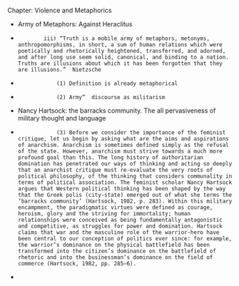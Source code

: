 Chapter:  Violence and Metaphorics
* Army of Metaphors:  Against Heraclitus
*             iii) “Truth is a mobile army of metaphors, metonyms, anthropomorphisms, in short, a sum of human relations which were poetically and rhetorically heightened, transferred, and adorned, and after long use seem solid, canonical, and binding to a nation. Truths are illusions about which it has been forgotten that they are illusions.”  Nietzsche
*                 (1) Definition is already metaphorical
*                 (2) Army”  discourse as militarism
* Nancy Hartsock:  the barracks community.  The all pervasiveness of military thought and language
*                 (3) Before we consider the importance of the feminist critique, let us begin by asking what are the aims and aspirations of anarchism. Anarchism is sometimes defined simply as the refusal of the state. However, anarchism must strive towards a much more profound goal than this. The long history of authoritarian domination has penetrated our ways of thinking and acting so deeply that an anarchist critique must re-evaluate the very roots of political philosophy, of the thinking that considers communality in terms of political association. The feminist scholar Nancy Hartsock argues that Western political thinking has been shaped by the way that the Greek polis (city-state) emerged out of what she terms the ‘barracks community’ (Hartsock, 1982, p. 283). Within this military encampment, the paradigmatic virtues were defined as courage, heroism, glory and the striving for immortality; human relationships were conceived as being fundamentally antagonistic and competitive, as struggles for power and domination. Hartsock claims that war and the masculine role of the warrior-hero have been central to our conception of politics ever since: for example, the warrior’s dominance on the physical battlefield has been transformed into the citizen’s dominance on the battlefield of rhetoric and into the businessman’s dominance on the field of commerce (Hartsock, 1982, pp. 285–6).
* 